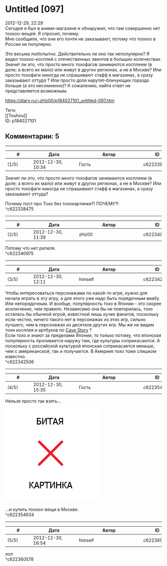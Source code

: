 Untitled [097]
==============

  
2012-12-29, 22:29  
 Сегодня я был в аниме-магазине и обнаружил, что там совершенно нет тоохоо-вещей. Я спросил, почему.   
 Мне сообщили, что они его почти не заказывают, потому что тоохоо в России не популярно.   
   
 Это весьма любопытно. Действительно ли оно так непопулярно? Я видел тоохоо-косплей с отечественных эвентов в больших количествах. Значит ли это, что просто много тохофагов занимаются косплеем (в доле; а всего их мало) или живут в других регионах, а не в Москве? Или просто тохофаги никогда не спрашивают стафф в магазинах, а сразу заказывают  *оттуда*  ? Или просто доля нарутят-бличующих гораздо больше (а это несомненно)? К сожалению, найти ответ не представляется возможным.   
  
<https://diary.ru/~zHz00/p184027101_untitled-097.htm>  
  
Теги:  
[[Touhou]]  
ID: p184027101  


Комментарии: 5
--------------

  


---



|         #         |              Дата              |                     Автор                     |           ID           |
| --- | --- | --- | --- |
| (1/5) | 2012-12-30, 10:34 | Гость | c622338475 |

  
  Значит ли это, что просто много тохофагов занимаются косплеем (в доле; а всего их мало) или живут в других регионах, а не в Москве? Или просто тохофаги никогда не спрашивают стафф в магазинах, а сразу заказывают оттуда?    
   
 Почему пост про Тохо без тохокартинки?! ПОЧЕМУ?!   
 ^c622338475

---



|         #         |              Дата              |                     Автор                     |           ID           |
| --- | --- | --- | --- |
| (2/5) | 2012-12-30, 11:39 | zHz00 | c622340975 |

  
 Потому что нет репеля.   
 ^c622340975

---



|         #         |              Дата              |                     Автор                     |           ID           |
| --- | --- | --- | --- |
| (3/5) | 2012-12-30, 12:11 | himself | c622342506 |

  
 Чтобы интересоваться персонажами по какой-то игре, нужно для начала играть в эту игру, а для этого уже надо быть порядочным виабу.  Или непорядочным.  И вообще, популярность тохо в Японии - это скорее исключение, чем правило. Независимо она бы не повторилась, тохо осталась бы обычной игрой, известной лишь кучке фанатов, поскольку если честно, ничего такого нет в персонажах из этих игр, сильно лучшего, чем в персонажах из десятков других игр. Мы же не видим тонн косплея и артбуков по  [Cave Story](https://en.wikipedia.org/wiki/Cave_Story)  ?   
 Если тохо и знают за пределами Японии, то только потому, что японская популярность проливается наружу там, где культуры соприкасаются. А поскольку с российской культурой японская соприкасается меньше, чем с американской, так и получается. В Америке тохо тоже слишком известно.   
 ^c622342506

---



|         #         |              Дата              |                     Автор                     |           ID           |
| --- | --- | --- | --- |
| (4/5) | 2012-12-30, 15:35 | Гость | c622354934 |

  
 Нельзя просто так взять...   
   
 ![](pics/0c37929c0834.jpg)   
   
 ...и купить тоохоо-вещи в Москве.   
 ^c622354934

---



|         #         |              Дата              |                     Автор                     |           ID           |
| --- | --- | --- | --- |
| (5/5) | 2012-12-30, 16:54 | himself | c622360578 |

  
 лол   
 ^c622360578